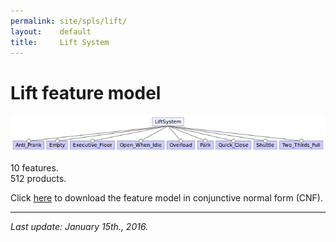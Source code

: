 ```yaml
---
permalink: site/spls/lift/
layout:    default
title:     Lift System
---
```

# Lift feature model

![lift feature model][fmLift]

10 features.  
512 products.

Click [here][cnfLift] to download the feature model in conjunctive normal form (CNF).

---

_Last update: January 15th., 2016._


[fmLift]:  /assets/fmLift.png
[cnfLift]: /spls/lift/CNF_lift.txt
